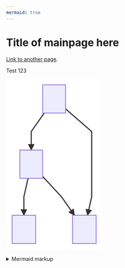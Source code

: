 ```yaml
---
mermaid: true
---
```

# Title of mainpage here

[Link to another page](./page2.md).

Test 123

<!-- generated by mermaid compile action - START -->
![~mermaid diagram 1~](/./docs/images/docs_index-md-1.svg)
<details>
  <summary>Mermaid markup</summary>

```mermaid
graph TD;
    A-->B;
    B-->C;
    B-->A;
    A-->D;
    B-->D;
```

</details>
<!-- generated by mermaid compile action - END -->
